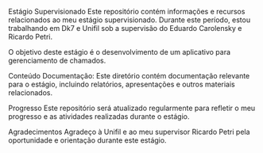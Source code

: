 Estágio Supervisionado
Este repositório contém informações e recursos relacionados ao meu estágio supervisionado. Durante este período, estou trabalhando em Dk7 e Unifil sob a supervisão do Eduardo Carolensky e Ricardo Petri.

O objetivo deste estágio é o desenvolvimento de um aplicativo para gerenciamento de chamados.

Conteúdo
Documentação: Este diretório contém documentação relevante para o estágio, incluindo relatórios, apresentações e outros materiais relacionados.

Progresso
Este repositório será atualizado regularmente para refletir o meu progresso e as atividades realizadas durante o estágio.

Agradecimentos
Agradeço à Unifil e ao meu supervisor Ricardo Petri pela oportunidade e orientação durante este estágio.
